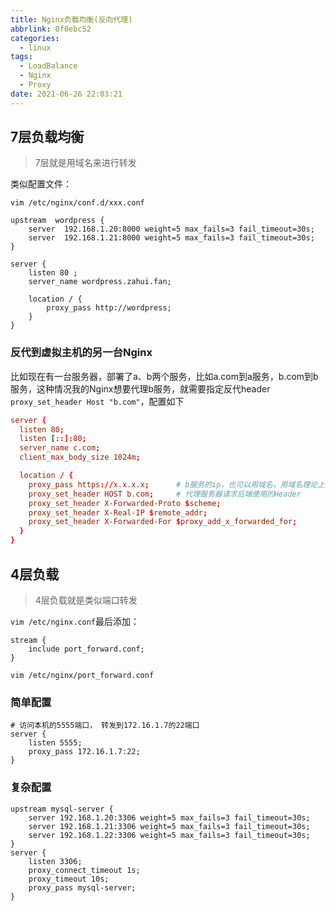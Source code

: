 ```yaml
---
title: Nginx负载均衡(反向代理)
abbrlink: 0f0ebc52
categories:
  - linux
tags:
  - LoadBalance
  - Nginx
  - Proxy
date: 2021-06-26 22:03:21
---
```


## 7层负载均衡

> 7层就是用域名来进行转发

类似配置文件：

`vim /etc/nginx/conf.d/xxx.conf`

```text
upstream  wordpress {
    server  192.168.1.20:8000 weight=5 max_fails=3 fail_timeout=30s;
    server  192.168.1.21:8000 weight=5 max_fails=3 fail_timeout=30s;
}

server {
    listen 80 ;
    server_name wordpress.zahui.fan;

    location / {
        proxy_pass http://wordpress;
    }
}

```

### 反代到虚拟主机的另一台Nginx

比如现在有一台服务器，部署了a、b两个服务，比如a.com到a服务，b.com到b服务，这种情况我的Nginx想要代理b服务，就需要指定反代header `proxy_set_header Host "b.com"`，配置如下

```conf
server {
  listen 80;
  listen [::]:80;
  server_name c.com;
  client_max_body_size 1024m;

  location / {
    proxy_pass https://x.x.x.x;      # b服务的ip，也可以用域名，用域名理论上不需要下面这条。
    proxy_set_header HOST b.com;     # 代理服务器请求后端使用的Header
    proxy_set_header X-Forwarded-Proto $scheme;
    proxy_set_header X-Real-IP $remote_addr;
    proxy_set_header X-Forwarded-For $proxy_add_x_forwarded_for;
  }
}
```

## 4层负载

> 4层负载就是类似端口转发

`vim /etc/nginx.conf`最后添加：

```text
stream {
    include port_forward.conf;
}
```

`vim /etc/nginx/port_forward.conf`

### 简单配置

```text
# 访问本机的5555端口， 转发到172.16.1.7的22端口
server {
    listen 5555;
    proxy_pass 172.16.1.7:22;
}
```

### 复杂配置

```text
upstream mysql-server {
    server 192.168.1.20:3306 weight=5 max_fails=3 fail_timeout=30s;
    server 192.168.1.21:3306 weight=5 max_fails=3 fail_timeout=30s;
    server 192.168.1.22:3306 weight=5 max_fails=3 fail_timeout=30s;
}
server {
    listen 3306;
    proxy_connect_timeout 1s;
    proxy_timeout 10s;
    proxy_pass mysql-server;
}
```

